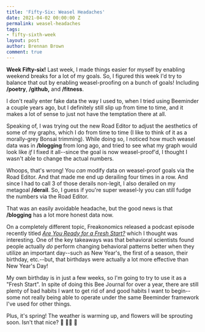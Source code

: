 ```yaml
---
title: 'Fifty-Six: Weasel Headaches'
date: 2021-04-02 00:00:00 Z
permalink: weasel-headaches
tags:
- fifty-sixth-week
layout: post
author: Brennan Brown
comment: true
---
```


**Week Fifty-six!** Last week, I made things easier for myself by enabling weekend breaks for a lot of my goals. So, I figured this week I'd try to balance that out by enabling weasel-proofing on a bunch of goals! Including **/poetry**, **/github,** and **/fitness**. 

I don't really enter fake data the way I used to, when I tried using Beeminder a couple years ago, but I definitely still slip up from time to time, and it makes a lot of sense to just not have the temptation there at all.

Speaking of, I was trying out the new Road Editor to adjust the aesthetics of some of my graphs, which I do from time to time (I like to think of it as a morally-grey Bonsai trimming). While doing so, I noticed how much weasel data was in **/blogging** from long ago, and tried to see what my graph would look like *if* I fixed it all--since the goal is now weasel-proof'd, I thought I wasn't able to change the actual numbers. 

Whoops, that's wrong! You *can* modify data on weasel-proof goals via the Road Editor. And that made me end up derailing four times in a row. And since I had to call 3 of those derails non-legit, I also derailed on my metagoal **/derail**. So, I guess if you're super weasel-ly you can still fudge the numbers via the Road Editor.

That was an easily avoidable headache, but the good news is that **/blogging** has a lot more honest data now.

On a completely different topic, Freakonomics released a podcast episode recently titled [*Are You Ready for a Fresh Start?*](https://freakonomics.com/podcast/fresh-starts/) which I thought was interesting. One of the key takeaways was that behavioral scientists found people actually *do* perform changing behavioral patterns better when they utilize an important day--such as New Year's, the first of a season, their birthday, etc.--but, that birthdays were actually a lot more effective than New Year's Day!

My own birthday is in just a few weeks, so I'm going to try to use it as a "Fresh Start". In spite of doing this Bee Journal for over a year, there are still plenty of bad habits I want to get rid of and good habits I want to begin--some not really being able to operate under the same Beeminder framework I've used for other things.

Plus, it's spring! The weather is warming up, and flowers will be sprouting soon. Isn't that nice? 🌼 🐰🌸 🐝
